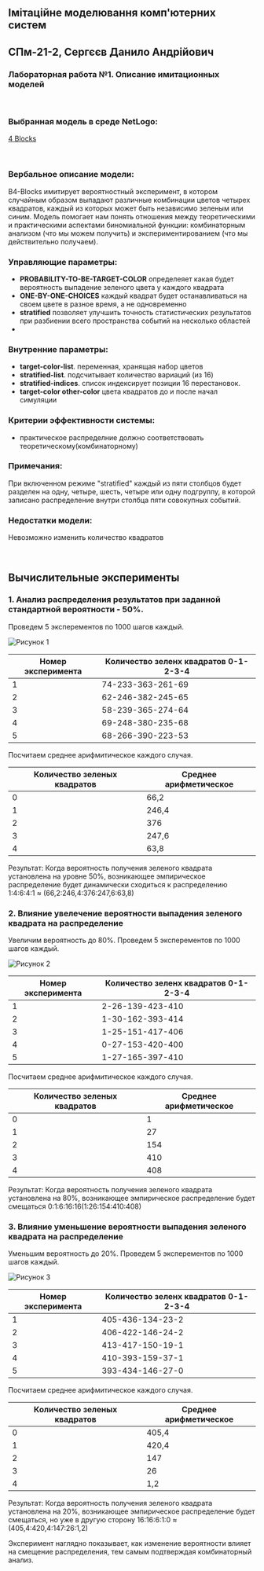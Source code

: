 ## Імітаційне моделювання комп'ютерних систем
## СПм-21-2, **Сергєєв Данило Андрійович**
### Лабораторная работа №**1**. Описание имитационных моделей

<br>

### Выбранная модель в среде NetLogo:
[4 Blocks](http://www.netlogoweb.org/launch#http://www.netlogoweb.org/assets/modelslib/Curricular%20Models/ProbLab/4%20Blocks.nlogo)

<br>

### Вербальное описание модели:
В4-Blocks имитирует вероятностный эксперимент, в котором случайным образом выпадают различные комбинации цветов четырех квадратов, каждый из которых может быть независимо зеленым или синим. Модель помогает нам понять отношения между теоретическими и практическими аспектами биномиальной функции: комбинаторным анализом (что мы можем получить) и экспериментированием (что мы действительно получаем).

### Управляющие параметры:
- **PROBABILITY-TO-BE-TARGET-COLOR** определеяет какая будет вероятность выпадение зеленого цвета у каждого квадрата
- **ONE-BY-ONE-CHOICES** каждый квадрат будет останавливаться на своем цвете в разное время, а не одновременно
- **stratified** позволяет улучшить точность статистических результатов при разбиении всего пространства событий на несколько областей
-
### Внутренние параметры:
- **target-color-list**. переменная, хранящая набор цветов
- **stratified-list**. подсчитывает количество вариаций (из 16)
- **stratified-indices**.  список индексирует позиции 16 перестановок.
- **target-color other-color** цвета квадратов до и после начал симуляции

### Критерии эффективности системы:
- практическое распределние должно соответствовать теоретическому(комбинаторному) 

### Примечания:
При включенном режиме "stratified" каждый из пяти столбцов будет разделен на одну, четыре, шесть, четыре или одну подгруппу, в которой записано распределение внутри столбца пяти совокупных событий.


### Недостатки модели:
Невозможно изменить количество квадратов

<br>

## Вычислительные эксперименты

### 1. Анализ распределения результатов при заданной стандартной вероятности - 50%.

Проведем 5 эксперементов по 1000 шагов каждый.

![Рисунок 1](laba1_1.png)

<table>
<thead>
<tr><th>Номер эксперимента</th><th>Количество зеленх квадратов 0-1-2-3-4</th></tr>
</thead>
<tbody>
<tr><td>1</td><td>74-233-363-261-69</td></tr>
<tr><td>2</td><td>62-246-382-245-65</td></tr>
<tr><td>3</td><td>58-239-365-274-64</td></tr>
<tr><td>4</td><td>69-248-380-235-68</td></tr>
<tr><td>5</td><td>68-266-390-223-53</td></tr>
</tbody>
</table>

Посчитаем среднее арифмитическое каждого случая. 

<table>
<thead>
<tr><th>Количество зеленых квадратов </th><th>Среднее арифметическое</th></tr>
</thead>
<tbody>
<tr><td>0</td><td>66,2</td></tr>
<tr><td>1</td><td>246,4</td></tr>
<tr><td>2</td><td>376</td></tr>
<tr><td>3</td><td>247,6</td></tr>
<tr><td>4</td><td>63,8</td></tr>
</tbody>
</table>

Результат: Когда вероятность получения зеленого квадрата установлена на уровне 50%, возникающее эмпирическое распределение будет динамически сходиться к распределению 1:4:6:4:1 ≈ (66,2:246,4:376:247,6:63,8)

### 2. Влияние увелечение вероятности выпадения зеленого квадрата на распределение

Увеличим вероятность до 80%. Проведем 5 эксперементов по 1000 шагов каждый.

![Рисунок 2](laba1_2.png)

<table>
<thead>
<tr><th>Номер эксперимента</th><th>Количество зеленх квадратов 0-1-2-3-4</th></tr>
</thead>
<tbody>
<tr><td>1</td><td>2-26-139-423-410</td></tr>
<tr><td>2</td><td>1-30-162-393-414</td></tr>
<tr><td>3</td><td>1-25-151-417-406</td></tr>
<tr><td>4</td><td>0-27-153-420-400</td></tr>
<tr><td>5</td><td>1-27-165-397-410</td></tr>
</tbody>
</table>

Посчитаем среднее арифмитическое каждого случая. 

<table>
<thead>
<tr><th>Количество зеленых квадратов </th><th>Среднее арифметическое</th></tr>
</thead>
<tbody>
<tr><td>0</td><td>1</td></tr>
<tr><td>1</td><td>27</td></tr>
<tr><td>2</td><td>154</td></tr>
<tr><td>3</td><td>410</td></tr>
<tr><td>4</td><td>408</td></tr>
</tbody>
</table>

Результат: Когда вероятность получения зеленого квадрата установлена на 80%, возникающее эмпирическое распределение будет смещаться
0:1:6:16:16(1:26:154:410:408)

### 3. Влияние уменьшение вероятности выпадения зеленого квадрата на распределение

Уменьшим вероятность до 20%. Проведем 5 эксперементов по 1000 шагов каждый.

![Рисунок 3](laba1_3.png)

<table>
<thead>
<tr><th>Номер эксперимента</th><th>Количество зеленх квадратов 0-1-2-3-4</th></tr>
</thead>
<tbody>
<tr><td>1</td><td>405-436-134-23-2</td></tr>
<tr><td>2</td><td>406-422-146-24-2</td></tr>
<tr><td>3</td><td>413-417-150-19-1</td></tr>
<tr><td>4</td><td>410-393-159-37-1</td></tr>
<tr><td>5</td><td>393-434-146-27-0</td></tr>
</tbody>
</table>

Посчитаем среднее арифмитическое каждого случая. 

<table>
<thead>
<tr><th>Количество зеленых квадратов </th><th>Среднее арифметическое</th></tr>
</thead>
<tbody>
<tr><td>0</td><td>405,4</td></tr>
<tr><td>1</td><td>420,4</td></tr>
<tr><td>2</td><td>147</td></tr>
<tr><td>3</td><td>26</td></tr>
<tr><td>4</td><td>1,2</td></tr>
</tbody>
</table>

Результат: Когда вероятность получения зеленого квадрата установлена на 20%, возникающее эмпирическое распределение будет смещаться, но уже в другую сторону
16:16:6:1:0 ≈ (405,4:420,4:147:26:1,2)

Эксперимент наглядно показывает, как изменение вероятности влияет на смещение распределения, тем самым подтверждая комбинаторный анализ.
